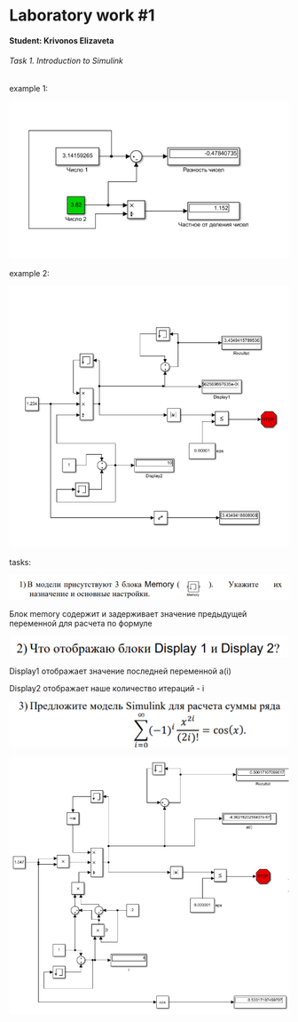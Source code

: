 # Laboratory work #1

#### Student: Krivonos Elizaveta

###### Task 1. Introduction to Simulink

example 1:

<p align="center">
    <img src="images/Model_1.png" >
</p>

example 2:

<p align="center">
    <img src="images/Model_2.png" >
</p>

tasks:

<p align="center">
    <img src="images/task1.png" >
</p>

Блок memory содержит и задерживает значение предыдущей переменной для расчета по формуле

<p align="center">
    <img src="images/task2.png" >
</p>

Display1 отображает значение последней переменной a(i)

Display2 отображает наше количество итераций - i

<p align="center">
    <img src="images/task3.png" >
</p>

<p align="center">
    <img src="images/Model_3.png" >
</p>
